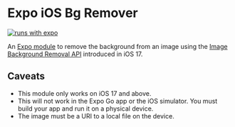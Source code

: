 # Expo iOS Bg Remover

[![runs with expo](https://img.shields.io/badge/Runs%20with%20Expo-4630EB.svg?style=flat-square&logo=EXPO&labelColor=f3f3f3&logoColor=000)](https://expo.io/)

An [Expo module](https://docs.expo.dev/modules/overview/) to remove the background from an image using the [Image Background Removal API](https://developer.apple.com/documentation/vision/vninstancemaskobservation) introduced in iOS 17.

## Caveats
- This module only works on iOS 17 and above.
- This will not work in the Expo Go app or the iOS simulator. You must build your app and run it on a physical device.
- The image must be a URI to a local file on the device.